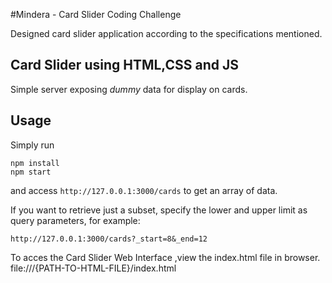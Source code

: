 #Mindera - Card Slider Coding Challenge

Designed card slider application according to the specifications mentioned.

## Card Slider using HTML,CSS and JS

Simple server exposing _dummy_ data for display on cards.

## Usage

Simply run

    npm install
    npm start

and access `http://127.0.0.1:3000/cards` to get an array of data.

If you want to retrieve just a subset, specify the lower and upper limit as query parameters, for example:

    http://127.0.0.1:3000/cards?_start=8&_end=12

To acces the Card Slider Web Interface ,view the index.html file in browser.
file:///{PATH-TO-HTML-FILE}/index.html
